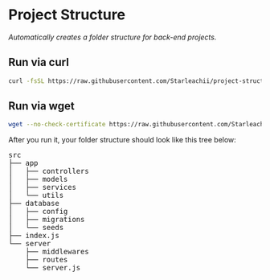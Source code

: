 # Project Structure
_Automatically creates a folder structure for back-end projects._

## Run via curl
```sh
curl -fsSL https://raw.githubusercontent.com/Starleachii/project-structure/main/start.js | node
```

## Run via wget
```sh
wget --no-check-certificate https://raw.githubusercontent.com/Starleachii/project-structure/main/start.js -O - | node
```

After you run it, your folder structure should look like this tree below:

<pre>
src
├── app
│   ├── controllers
│   ├── models
│   ├── services
│   └── utils
├── database
│   ├── config
│   ├── migrations
│   └── seeds
├── index.js
└── server
    ├── middlewares
    ├── routes
    └── server.js
</pre>

